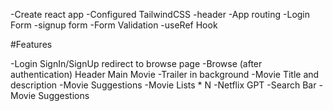 -Create react app
-Configured TailwindCSS
-header
-App routing
-Login Form
-signup form
-Form Validation
-useRef Hook

#Features

-Login
SignIn/SignUp
redirect to browse page
-Browse (after authentication)
Header
Main Movie
-Trailer in background
-Movie Title and description
-Movie Suggestions
-Movie Lists \* N
-Netflix GPT
-Search Bar
-Movie Suggestions
